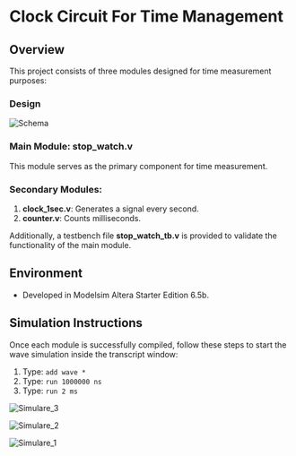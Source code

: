 # Clock Circuit For Time Management

## Overview

This project consists of three modules designed for time measurement purposes:

### Design

![Schema](https://github.com/user-attachments/assets/e9a7d1e7-2521-420e-b12f-edf73f8814fb)

### Main Module: stop_watch.v

This module serves as the primary component for time measurement.

### Secondary Modules:
1. **clock_1sec.v**: Generates a signal every second.
2. **counter.v**: Counts milliseconds.

Additionally, a testbench file **stop_watch_tb.v** is provided to validate the functionality of the main module.

## Environment

- Developed in Modelsim Altera Starter Edition 6.5b.

## Simulation Instructions

Once each module is successfully compiled, follow these steps to start the wave simulation inside the transcript window:

1. Type: `add wave *`
2. Type: `run 1000000 ns`
3. Type: `run 2 ms`

![Simulare_3](https://github.com/user-attachments/assets/16ab80b5-30ab-437b-9f0b-10546be4f11f)

![Simulare_2](https://github.com/user-attachments/assets/4f55ba53-4cb4-4331-971b-97ab658162af)

![Simulare_1](https://github.com/user-attachments/assets/5477fdd8-0b3d-436a-b91e-a37130ddbbd0)
